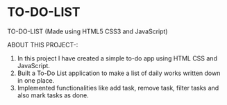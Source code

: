 # TO-DO-LIST

TO-DO-LIST (Made using HTML5 CSS3 and JavaScript)

ABOUT THIS PROJECT-:

  1. In this project I have created a simple to-do app using HTML CSS and JavaScript.
  2. Built a To-Do List application to make a list of daily works written down in one place.
  3. Implemented functionalities like add task, remove task, filter tasks and also mark tasks as done.
 

